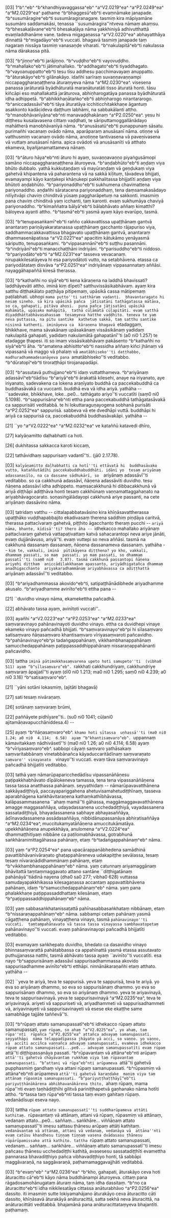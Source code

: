 [03] 1^b^.^eb^ ^b^khandhiyavaggassa^eb^ ^a^V2.0219^ea^ ^a^P2.0249^ea^  ^a^M2.0229^ea^ paṭhame ^b^bhaggesū^eb^ti evaṃnāmake janapade.  ^b^susumāragire^eb^ti susumāragiranagare. tasmiṃ kira māpiyamāne  susumāro saddamakāsi, tenassa ``susumāragira''ntveva nāmaṃ akaṃsu.  ^b^bhesakaḷāvane^eb^ti bhesakaḷāya nāma yakkhiniyā adhivutthattā  evaṃladdhanāme vane. tadeva migagaṇassa ^a^V2.0220^ea^ abhayatthāya dinnattā  ^b^migadāyo^eb^ti vuccati. bhagavā tasmiṃ janapade taṃ nagaraṃ nissāya  tasmiṃ vanasaṇḍe viharati. ^b^nakulapitā^eb^ti nakulassa nāma  dārakassa pitā.

[03] ^b^jiṇṇo^eb^ti jarājiṇṇo. ^b^vuḍḍho^eb^ti vayovuḍḍho.  ^b^mahallako^eb^ti jātimahallako. ^b^addhagato^eb^ti tiyaddhagato.  ^b^vayoanuppatto^eb^ti tesu tīsu addhesu pacchimavayaṃ anuppatto.  ^b^āturakāyo^eb^ti gilānakāyo. idañhi sarīraṃ suvaṇṇavaṇṇampi  niccapaggharaṇaṭṭhena āturaṃyeva nāma ^a^M2.0230^ea^. visesena panassa  jarāturatā byādhāturatā maraṇāturatāti tisso āturatā honti.  tāsu kiñcāpi eso mahallakattā jarāturova, abhiṇharogatāya panassa  byādhāturatā idha adhippetā. ^b^abhikkhaṇātaṅko^eb^ti abhiṇharogo  nirantararogo. ^b^aniccadassāvī^eb^ti tāya āturatāya  icchiticchitakkhaṇe āgantuṃ asakkonto kadācideva daṭṭhuṃ labhāmi, na  sabbakālanti attho. ^b^manobhāvanīyāna^eb^nti manavaḍḍhakānaṃ  ^a^P2.0250^ea^. yesu hi diṭṭhesu kusalavasena cittaṃ vaḍḍhati, te  sāriputtamoggallānādayo mahātherā manobhāvanīyā nāma.  ^b^anusāsatū^eb^ti punappunaṃ sāsatu. purimañhi vacanaṃ ovādo nāma,  aparāparaṃ anusāsanī nāma. otiṇṇe vā vatthusmiṃ vacanaṃ ovādo  nāma, anotiṇṇe tantivasena vā paveṇivasena vā vuttaṃ anusāsanī  nāma. apica ovādoti vā anusāsanīti vā atthato ekameva,  byañjanamattameva nānaṃ.

[03] ^b^āturo hāya^eb^nti āturo hi ayaṃ, suvaṇṇavaṇṇo  piyaṅgusāmopi samāno niccapaggharaṇaṭṭhena āturoyeva.  ^b^aṇḍabhūto^eb^ti aṇḍaṃ viya bhūto dubbalo. yathā kukkuṭaṇḍaṃ vā  mayūraṇḍaṃ vā geṇḍukaṃ viya gahetvā khipantena vā paharantena vā na  sakkā kīḷituṃ, tāvadeva bhijjati, evamayampi kāyo kaṇṭakepi  khāṇukepi pakkhalitassa bhijjatīti aṇḍaṃ viya bhūtoti aṇḍabhūto.  ^b^pariyonaddho^eb^ti sukhumena chavimattena pariyonaddho. aṇḍañhi  sāratacena pariyonaddhaṃ, tena ḍaṃsamakasādayo nilīyitvāpi chaviṃ  chinditvā yūsaṃ paggharāpetuṃ na sakkonti. imasmiṃ pana chaviṃ  chinditvā yaṃ icchanti, taṃ karonti. evaṃ sukhumāya chaviyā  pariyonaddho. ^b^kimaññatra bālyā^eb^ti bālabhāvato aññaṃ kimatthi?  bāloyeva ayanti attho. ^b^tasmā^eb^ti yasmā ayaṃ kāyo  evarūpo, tasmā.

[03] ^b^tenupasaṅkamī^eb^ti rañño cakkavattissa upaṭṭhānaṃ gantvā  anantaraṃ pariṇāyakaratanassa upaṭṭhānaṃ gacchanto rājapuriso viya,  saddhammacakkavattissa bhagavato upaṭṭhānaṃ gantvā, anantaraṃ dhammasenāpatissa  ^a^V2.0221^ea^ apacitiṃ kātukāmo yenāyasmā sāriputto, tenupasaṅkami.  ^b^vippasannānī^eb^ti suṭṭhu pasannāni. ^b^indriyānī^eb^ti  manacchaṭṭhāni indriyāni. ^b^parisuddho^eb^ti niddoso.  ^b^pariyodāto^eb^ti ^a^M2.0231^ea^ tasseva vevacanaṃ. nirupakkilesatāyeva  hi esa pariyodātoti vutto, na setabhāvena. etassa ca  pariyodātataṃ disvāva ^a^P2.0251^ea^ indriyānaṃ vippasannataṃ  aññāsi. nayaggāhapaññā kiresā therassa.

[03] ^b^kathañhi no siyā^eb^ti kena kāraṇena na laddhā bhavissati?  laddhāyevāti attho. iminā kiṃ dīpeti? satthuvissāsikabhāvaṃ.  ayaṃ kira satthu diṭṭhakālato paṭṭhāya pitipemaṃ, upāsikā cassa  mātipemaṃ paṭilabhati. ubhopi ``mama putto''ti satthāraṃ vadanti.  bhavantaragato hi nesaṃ sineho. sā kira upāsikā pañca  jātisatāni tathāgatassa mātāva, so ca, gahapati, pitāva ahosi.  puna pañca jātisatāni upāsikā mahāmātā, upāsako mahāpitā,  tathā cūḷāmātā cūḷapitāti. evaṃ satthā diyaḍḍhāttabhāvasahassaṃ  tesaṃyeva hatthe vaḍḍhito. teneva te yaṃ neva puttassa, na pitu santike  kathetuṃ sakkā, taṃ satthu santike nisinnā kathenti. imināyeva ca  kāraṇena bhagavā ``etadaggaṃ, bhikkhave, mama sāvakānaṃ upāsakānaṃ  vissāsikānaṃ yadidaṃ nakulapitā gahapati, yadidaṃ nakulamātā  gahapatānī''ti (a0 ni0  1.257) te etadagge ṭhapesi. iti  so imaṃ vissāsikabhāvaṃ pakāsento ^b^kathañhi no siyā^eb^ti āha.  ^b^amatena abhisitto^eb^ti nassidha aññaṃ kiñci jhānaṃ vā  vipassanā vā maggo vā phalaṃ vā ``amatābhiseko''ti daṭṭhabbo,  madhuradhammadesanāyeva pana ``amatābhiseko''ti veditabbo.  ^b^dūratopī^eb^ti tiroraṭṭhāpi tirojanapadāpi.

[03] ^b^assutavā puthujjano^eb^ti idaṃ vuttatthameva. ^b^ariyānaṃ  adassāvī^eb^tiādīsu ^b^ariyā^eb^ti ārakattā kilesehi, anaye na  iriyanato, aye iriyanato, sadevakena ca lokena araṇīyato buddhā  ca paccekabuddhā ca buddhasāvakā ca vuccanti. buddhā eva vā idha  ariyā. yathāha -- ``sadevake, bhikkhave, loke...pe0... tathāgato  ariyo''ti vuccatīti (saṃ0 ni0  5.1098).  ^b^sappurisāna^eb^nti ettha pana paccekabuddhā tathāgatasāvakā ca  sappurisāti veditabbā. te hi lokuttaraguṇayogena sobhanā purisāti  ^a^P2.0252^ea^ sappurisā. sabbeva vā ete dvedhāpi vuttā.  buddhāpi hi ariyā ca sappurisā ca, paccekabuddhā buddhasāvakāpi.  yathāha --

[21] ``yo ^a^V2.0222^ea^ ^a^M2.0232^ea^ ve kataññū katavedi dhīro,

[27] kalyāṇamitto daḷhabhatti ca hoti.

[26] dukhitassa sakkacca karoti kiccaṃ,

[22] tathāvidhaṃ sappurisaṃ vadantī''ti.. (jā0  2.17.78).

[03] ``kalyāṇamitto daḷhabhatti ca hotī''ti ettāvatā hi  buddhasāvako vutto, kataññutādīhi paccekabuddhabuddhāti. idāni yo  tesaṃ ariyānaṃ adassanasīlo, na ca dassane sādhukārī, so  ``ariyānaṃ adassāvī''ti veditabbo. so ca cakkhunā adassāvī,  ñāṇena adassāvīti duvidho. tesu ñāṇena adassāvī idha  adhippeto. maṃsacakkhunā hi dibbacakkhunā vā ariyā diṭṭhāpi  adiṭṭhāva honti tesaṃ cakkhūnaṃ vaṇṇamattaggahaṇato na  ariyabhāvagocarato. soṇasiṅgālādayopi cakkhunā ariye passanti,  na cete ariyānaṃ dassāvino nāma.

[03] tatridaṃ vatthu -- cittalapabbatavāsino kira khīṇāsavattherassa  upaṭṭhāko vuḍḍhapabbajito ekadivasaṃ therena saddhiṃ piṇḍāya caritvā,  therassa pattacīvaraṃ gahetvā, piṭṭhito āgacchanto theraṃ pucchi --  ``ariyā nāma, bhante, kīdisā''ti? thero āha -- ``idhekacco  mahallako ariyānaṃ pattacīvaraṃ gahetvā vattapaṭivattaṃ katvā sahacarantopi  neva ariye jānāti, evaṃ dujjānāvuso, ariyā''ti. evaṃ vuttepi  so neva aññāsi. tasmā na cakkhunā dassanaṃ dassanaṃ, ñāṇena  dassanameva dassanaṃ. yathāha -- ``kiṃ te, vakkali, iminā  pūtikāyena diṭṭhena? yo kho, vakkali, dhammaṃ passati, so maṃ  passati. yo maṃ passati, so dhammaṃ passatī''ti (saṃ0 ni0   3.87). tasmā cakkhunā passantopi ñāṇena ariyehi diṭṭhaṃ  aniccādilakkhaṇaṃ apassanto, ariyādhigatañca dhammaṃ anadhigacchanto  ariyakaradhammānaṃ ariyabhāvassa ca adiṭṭhattā ``ariyānaṃ  adassāvī''ti veditabbo.

[03] ^b^ariyadhammassa akovido^eb^ti, satipaṭṭhānādibhede  ariyadhamme akusalo. ^b^ariyadhamme avinīto^eb^ti ettha pana --

[21] ``duvidho vinayo nāma, ekamekettha pañcadhā.

[22] abhāvato tassa ayaṃ, avinītoti vuccati''..

[03] ayañhi ^a^V2.0223^ea^ ^a^P2.0253^ea^ ^a^M2.0233^ea^ saṃvaravinayo  pahānavinayoti duvidho vinayo. ettha ca duvidhepi vinaye ekameko  vinayo pañcadhā bhijjati. ^b^saṃvaravinayo^eb^pi hi sīlasaṃvaro  satisaṃvaro ñāṇasaṃvaro khantisaṃvaro vīriyasaṃvaroti pañcavidho.  ^b^pahānavinayo^eb^pi tadaṅgappahānaṃ, vikkhambhanappahānaṃ samucchedappahānaṃ  paṭippassaddhippahānaṃ nissaraṇappahānanti pañcavidho.

[03] tattha ``iminā pātimokkhasaṃvarena upeto hoti samupeto''ti  (vibha0 511) ayaṃ ^b^sīlasaṃvaro^eb^. ``rakkhati cakkhundriyaṃ,  cakkhundriye saṃvaraṃ āpajjatī''ti ayaṃ (dī0 ni0 1.213; ma0  ni0 1.295; saṃ0 ni0  4.239; a0 ni0  3.16)  ^b^satisaṃvaro^eb^.

[21] ``yāni sotāni lokasmiṃ, (ajitāti bhagavā)

[27] sati tesaṃ nivāraṇaṃ.

[26] sotānaṃ saṃvaraṃ brūmi,

[22] paññāyete pidhīyare''ti.. (su0 ni0 1041;  cūḷani0 ajitamāṇavapucchāniddesa.4) --

[25] ayaṃ ^b^ñāṇasaṃvaro^eb^. ``khamo hoti sītassa  uṇhassā''ti (ma0 ni0 1.24; a0 ni0  4.114;  6.58)  ayaṃ ^b^khantisaṃvaro^eb^. ``uppannaṃ kāmavitakkaṃ nādhivāsetī''ti  (ma0 ni0 1.26; a0 ni0  4.114;  6.58) ayaṃ  ^b^vīriyasaṃvaro^eb^. sabbopi cāyaṃ saṃvaro yathāsakaṃ saṃvaritabbānaṃ  vinetabbānañca kāyaduccaritādīnaṃ saṃvaraṇato ``saṃvaro'' vinayanato  ``vinayo''ti vuccati. evaṃ tāva saṃvaravinayo pañcadhā bhijjatīti  veditabbo.

[03] tathā yaṃ nāmarūpaparicchedādīsu vipassanāñāṇesu  paṭipakkhabhāvato dīpālokeneva tamassa, tena tena vipassanāñāṇena  tassa tassa anatthassa pahānaṃ. seyyathidaṃ -- nāmarūpavavatthānena  sakkāyadiṭṭhiyā, paccayapariggahena ahetuvisamahetudiṭṭhīnaṃ, tasseva  aparabhāgena kaṅkhāvitaraṇena kathaṃkathībhāvassa, kalāpasammasanena  ``ahaṃ mamā''ti gāhassa, maggāmaggavavatthānena amagge maggasaññāya,  udayadassanena ucchedadiṭṭhiyā, vayadassanena sassatadiṭṭhiyā,  bhayadassanena sabhaye abhayasaññāya, ādīnavadassanena assādasaññāya,  nibbidānupassanāya abhiratisaññāya ^a^M2.0234^ea^, muccitukamyatāñāṇena  amuccitukāmatāya. upekkhāñāṇena anupekkhāya, anulomena ^a^V2.0224^ea^  dhammaṭṭhitiyaṃ nibbāne ca paṭilomabhāvassa, gotrabhunā  saṅkhāranimittagāhassa pahānaṃ, etaṃ ^b^tadaṅgappahānaṃ^eb^ nāma.

[03] yaṃ ^a^P2.0254^ea^ pana upacārappanābhedena samādhinā  pavattibhāvanivāraṇato ghaṭappahāreneva udakapiṭṭhe sevālassa, tesaṃ tesaṃ  nīvaraṇādidhammānaṃ pahānaṃ, etaṃ ^b^vikkhambhanappahānaṃ^eb^ nāma. yaṃ  catunnaṃ ariyamaggānaṃ bhāvitattā taṃtaṃmaggavato attano santāne  ``diṭṭhigatānaṃ pahānāyā''tiādinā nayena (dha0 sa0 277; vibha0  628) vuttassa samudayapakkhikassa kilesagaṇassa accantaṃ  appavattibhāvena pahānaṃ, idaṃ ^b^samucchedappahānaṃ^eb^ nāma. yaṃ pana  phalakkhaṇe paṭippassaddhattaṃ kilesānaṃ, etaṃ ^b^paṭippassaddhippahānaṃ^eb^  nāma.

[03] yaṃ sabbasaṅkhatanissaṭattā pahīnasabbasaṅkhataṃ nibbānaṃ, etaṃ  ^b^nissaraṇappahānaṃ^eb^ nāma. sabbampi cetaṃ pahānaṃ yasmā cāgaṭṭhena  pahānaṃ, vinayaṭṭhena vinayo, tasmā ``pahānavinayo''ti vuccati.  taṃtaṃpahānavato vā tassa tassa vinayassa sambhavatopetaṃ  ``pahānavinayo''ti vuccati. evaṃ pahānavinayopi pañcadhā  bhijjatīti veditabbo.

[03] evamayaṃ saṅkhepato duvidho, bhedato ca dasavidho vinayo  bhinnasaṃvarattā pahātabbassa ca appahīnattā yasmā etassa assutavato  puthujjanassa natthi, tasmā abhāvato tassa ayaṃ ``avinīto''ti  vuccatīti. esa nayo ^b^sappurisānaṃ adassāvī sappurisadhammassa  akovido sappurisadhamme avinīto^eb^ti etthāpi. ninnānākaraṇañhi  etaṃ atthato. yathāha --

[02] ``yeva te ariyā, teva te sappurisā. yeva te  sappurisā, teva te ariyā. yo eva so ariyānaṃ dhammo, so eva  so sappurisānaṃ dhammo. yo eva so sappurisānaṃ dhammo, so eva  so ariyānaṃ dhammo. yeva te ariyavinayā, teva te sappurisavinayā.  yeva te sappurisavinayā ^a^M2.0235^ea^, teva te ariyavinayā.  ariyeti vā sappuriseti vā, ariyadhammeti vā sappurisadhammeti vā,  ariyavinayeti vā sappurisavinayeti vā esese eke ekaṭṭhe same  samabhāge tajjāte taññevā''ti.

[03] ^b^rūpaṃ attato samanupassatī^eb^ti idhekacco rūpaṃ attato  samanupassati, ``yaṃ rūpaṃ, so ahaṃ ^a^V2.0225^ea^, yo ahaṃ, taṃ rūpa''nti  rūpañca ^a^P2.0255^ea^ attañca advayaṃ samanupassati. seyyathāpi  nāma telappadīpassa jhāyato yā acci, so vaṇṇo. yo vaṇṇo, sā  accīti acciñca vaṇṇañca advayaṃ samanupassati, evameva idhekacco  rūpaṃ attato samanupassati...pe0... advayaṃ samanupassatīti evaṃ rūpaṃ  ``attā''ti diṭṭhipassanāya passati. ^b^rūpavantaṃ vā attāna^eb^nti  arūpaṃ ``attā''ti gahetvā chāyāvantaṃ rukkhaṃ viya taṃ rūpavantaṃ  samanupassati. ^b^attani vā rūpa^eb^nti arūpameva ``attā''ti  gahetvā pupphasmiṃ gandhaṃ viya attani rūpaṃ samanupassati.  ^b^rūpasmiṃ vā attāna^eb^nti arūpameva ``attā''ti gahetvā karaṇḍake  maṇiṃ viya taṃ attānaṃ rūpasmiṃ samanupassati. ^b^pariyuṭṭhaṭṭhāyī^eb^ti  pariyuṭṭhānākārena abhibhavanākārena ṭhito, ``ahaṃ rūpaṃ, mama  rūpa''nti evaṃ taṇhādiṭṭhīhi gilitvā pariniṭṭhapetvā gaṇhanako nāma  hotīti attho. ^b^tassa taṃ rūpa^eb^nti tassa taṃ evaṃ gahitaṃ rūpaṃ.  vedanādīsupi eseva nayo.

[03] tattha ``rūpaṃ attato samanupassatī''ti suddharūpameva attāti  kathitaṃ. ``rūpavantaṃ vā attānaṃ, attani vā rūpaṃ, rūpasmiṃ vā  attānaṃ, vedanaṃ attato...pe0... saññaṃ... saṅkhāre... viññāṇaṃ  attato samanupassatī''ti imesu sattasu ṭhānesu arūpaṃ attāti kathitaṃ.  ``vedanāvantaṃ vā attānaṃ, attani vā vedanaṃ, vedanāya vā  attāna''nti evaṃ catūsu khandhesu tiṇṇaṃ tiṇṇaṃ vasena dvādasasu ṭhānesu  rūpārūpamissako attā kathito. tattha ``rūpaṃ attato  samanupassati, vedanaṃ... saññaṃ... saṅkhāre... viññāṇaṃ attato  samanupassatī''ti imesu pañcasu ṭhānesu ucchedadiṭṭhi kathitā,  avasesesu sassatadiṭṭhīti evamettha pannarasa bhavadiṭṭhiyo pañca  vibhavadiṭṭhiyo honti, tā sabbāpi maggāvaraṇā, na saggāvaraṇā,  paṭhamamaggavajjhāti veditabbā.

[03] ^b^evaṃ^eb^ ^a^M2.0236^ea^ ^b^kho, gahapati, āturakāyo ceva hoti  āturacitto cā^eb^ti kāyo nāma buddhānampi āturoyeva. cittaṃ pana  rāgadosamohānugataṃ āturaṃ nāma, taṃ idha dassitaṃ. ^b^no ca  āturacitto^eb^ti idha nikkilesatāya cittassa anāturabhāvo ^a^P2.0256^ea^  dassito. iti imasmiṃ sutte lokiyamahājano  āturakāyo ceva āturacitto cāti dassito, khīṇāsavā āturakāyā  anāturacittā, satta sekhā neva āturacittā, na anāturacittāti  veditabbā. bhajamānā pana anāturacittataṃyeva bhajantīti. paṭhamaṃ.